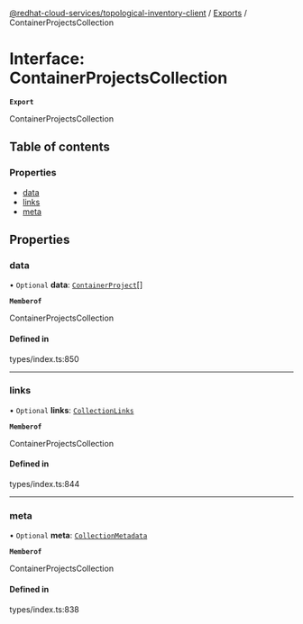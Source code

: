 [@redhat-cloud-services/topological-inventory-client](../README.md) / [Exports](../modules.md) / ContainerProjectsCollection

# Interface: ContainerProjectsCollection

**`Export`**

ContainerProjectsCollection

## Table of contents

### Properties

- [data](ContainerProjectsCollection.md#data)
- [links](ContainerProjectsCollection.md#links)
- [meta](ContainerProjectsCollection.md#meta)

## Properties

### data

• `Optional` **data**: [`ContainerProject`](ContainerProject.md)[]

**`Memberof`**

ContainerProjectsCollection

#### Defined in

types/index.ts:850

___

### links

• `Optional` **links**: [`CollectionLinks`](CollectionLinks.md)

**`Memberof`**

ContainerProjectsCollection

#### Defined in

types/index.ts:844

___

### meta

• `Optional` **meta**: [`CollectionMetadata`](CollectionMetadata.md)

**`Memberof`**

ContainerProjectsCollection

#### Defined in

types/index.ts:838
